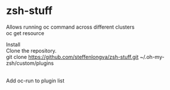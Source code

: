 # zsh-stuff
Allows running oc command across different clusters \
oc<clustername> get resource 

Install \
Clone the repository. \
git clone https://github.com/steffenlongva/zsh-stuff.git ~/.oh-my-zsh/custom/plugins 

\
Add oc-run to plugin list
